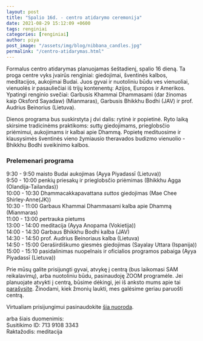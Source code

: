 ```yaml
---
layout: post
title: "Spalio 16d. - centro atidarymo ceremonija"
date: 2021-08-29 15:12:09 +0600
tags: renginiai
categories: [renginiai]
author: piya
post_image: "/assets/img/blog/nibbana_candles.jpg"
permalink: "/centro-atidarymas.html"
---
```

Formalus centro atidarymas planuojamas šeštadienį, spalio 16 dieną. Ta proga centre vyks įvairūs renginiai: giedojimai, šventinės kalbos, meditacijos, aukojimai Budai. Juos gyvai ir nuotoliniu būdu ves vienuoliai, vienuolės ir pasauliečiai iš trijų kontenentų: Azijos, Europos ir Amerikos. Ypatingi renginio svečiai: Garbusis Khammai Dhammasami (dar žinomas kaip Oksford Sayadaw) (Mianmaras), Garbusis Bhikkhu Bodhi (JAV) ir prof. Audrius Beinorius (Lietuva).

Dienos programa bus suskirstyta į dvi dalis: rytinė ir popietinė. Ryto laiką skirsime tradicinėms praktikoms: _suttų_ giedojimams, prieglobsčio priėmimui, aukojimams ir kalbai apie Dhammą. Popietę medituosime ir klausysimės šventinės vieno žymiausio theravados budizmo vienuolio - Bhikkhu Bodhi sveikinimo kalbos.

### Prelemenari programa
9:30 - 9:50 maisto Budai aukojimas (Ayya Piyadassī (Lietuva))\
9:50 - 10:00 penkių priesakų ir prieglobsčio priėmimas (Bhikkhu Agga (Olandija-Tailandas))\
10:00 - 10:30 Dhammacakkapavattana _suttos_ giedojimas (Mae Chee Shirley-Anne(JK))\
10:30 - 11:00 Garbaus Khammai Dhammasami kalba apie Dhammą (Mianmaras)\
11:00 - 13:00 pertrauka pietums\
13:00 - 14:00 meditacija (Ayya Anopama (Vokietija))\
14:00 - 14:30 Garbaus Bhikkhu Bodhi kalba (JAV)\
14:30 - 14:50 prof. Audrius Beinoriaus kalba (Lietuva)\
14:50 - 15:00 Geraširdiškumo giesmės giedojimas (Sayalay Uttara (Ispanija))\
15:00 - 15:10 pasidalinimas nuopelnais ir oficialios programos pabaiga (Ayya Piyadassī (Lietuva))

Prie mūsų galite prisijungti gyvai, atvykę į centrą (bus laikomasi SAM reikalavimų), arba nuotoliniu būdu, pasinaudoję ZOOM programėle. Jei planuojate atvykti į centrą, būsime dėkingi, jei iš anksto mums apie tai [parašysite](mailto:aloka@theravada.lt). Žinodami, kiek žmonių laukti, mes galėsime geriau paruošti centrą. 

Virtualiam prisijungimui pasinaudokite [šia nuoroda](https://us04web.zoom.us/j/71391083343?pwd=WjJRUWtqc2N6OGFuZmtEOUhJR0doZz09).

arba šiais duomenimis:\
Susitikimo ID: 713 9108 3343\
Raktažodis: meditacija



[//]: # (Tam, kad prisijungtumėte prie ZOOM virtualaus susitikimo, jums prireiks šių duomenų:\susitikimo kodas:\slaptažodis:\arba tiesiog spauskite šią nuorodą:)

